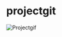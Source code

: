 # projectgit
![Projectgif](https://github.com/satyam-kumar94/projectgit/assets/109272647/d60f731f-3e78-4ff9-8e0c-2cb600c0638e)
